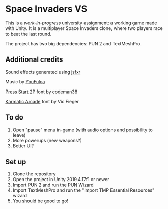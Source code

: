 # Space Invaders VS

This is a *work-in-progress* university assignment: a working game made with Unity.
It is a multiplayer Space Invaders clone, where two players race to beat the last round.

The project has two big dependencies: PUN 2 and TextMeshPro.

## Additional credits

Sound effects generated using [jsfxr](http://sfxr.me/)

Music by [YouFulca](https://wingless-seraph.net/en/)

[Press Start 2P](https://www.1001fonts.com/press-start-2p-font.html) font by codeman38

[Karmatic Arcade](https://www.1001fonts.com/karmatic-arcade-font.html) font by Vic Fieger

## To do

1. Open "pause" menu in-game (with audio options and possibility to leave)
2. More powerups (new weapons?)
3. Better UI?

## Set up

1. Clone the repository
2. Open the project in Unity 2019.4.17f1 or newer
3. Import PUN 2 and run the PUN Wizard
4. Import TextMeshPro and run the "Import TMP Essential Resources" wizard
5. You should be good to go!

